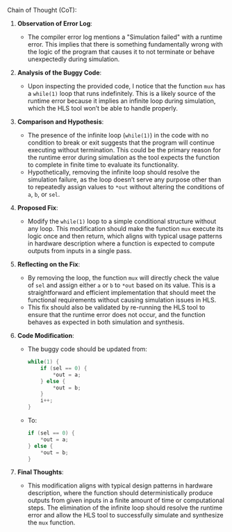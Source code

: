Chain of Thought (CoT):

1. **Observation of Error Log**: 
   - The compiler error log mentions a "Simulation failed" with a runtime error. This implies that there is something fundamentally wrong with the logic of the program that causes it to not terminate or behave unexpectedly during simulation.

2. **Analysis of the Buggy Code**:
   - Upon inspecting the provided code, I notice that the function `mux` has a `while(1)` loop that runs indefinitely. This is a likely source of the runtime error because it implies an infinite loop during simulation, which the HLS tool won’t be able to handle properly.

3. **Comparison and Hypothesis**:
   - The presence of the infinite loop (`while(1)`) in the code with no condition to break or exit suggests that the program will continue executing without termination. This could be the primary reason for the runtime error during simulation as the tool expects the function to complete in finite time to evaluate its functionality.
   - Hypothetically, removing the infinite loop should resolve the simulation failure, as the loop doesn’t serve any purpose other than to repeatedly assign values to `*out` without altering the conditions of `a`, `b`, or `sel`.

4. **Proposed Fix**:
   - Modify the `while(1)` loop to a simple conditional structure without any loop. This modification should make the function `mux` execute its logic once and then return, which aligns with typical usage patterns in hardware description where a function is expected to compute outputs from inputs in a single pass.

5. **Reflecting on the Fix**:
   - By removing the loop, the function `mux` will directly check the value of `sel` and assign either `a` or `b` to `*out` based on its value. This is a straightforward and efficient implementation that should meet the functional requirements without causing simulation issues in HLS.
   - This fix should also be validated by re-running the HLS tool to ensure that the runtime error does not occur, and the function behaves as expected in both simulation and synthesis.

6. **Code Modification**:
   - The buggy code should be updated from:
     ```cpp
     while(1) { 
         if (sel == 0) {
             *out = a;
         } else {
             *out = b;
         }
         i++;
     }
     ```
   - To:
     ```cpp
     if (sel == 0) {
         *out = a;
     } else {
         *out = b;
     }
     ```

7. **Final Thoughts**:
   - This modification aligns with typical design patterns in hardware description, where the function should deterministically produce outputs from given inputs in a finite amount of time or computational steps. The elimination of the infinite loop should resolve the runtime error and allow the HLS tool to successfully simulate and synthesize the `mux` function.